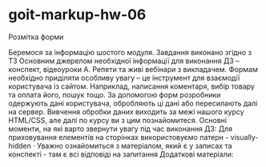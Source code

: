 # goit-markup-hw-06
Розмітка форми

Беремося за інформацію шостого модуля.
Завдання виконано згідно з ТЗ
Основним джерелом необхідної інформації для виконання ДЗ – конспект, відеоуроки А. Репети та живі вебінари з викладачем.
Формам необхідно приділяти особливу увагу – це інструмент для взаємодії користувача із сайтом. Наприклад, написання коментаря, вибір товару та оплата його, пошук тощо.
За допомогою форм розробники одержують дані користувача, обробляють ці дані або пересилають далі на сервер. Вивчення обробки даних виходить за межі нашого курсу HTML/CSS, але далі по курсу ви з цим познайомитеся.
Основні моменти, на які варто звернути увагу під час виконання ДЗ: 
Для приховування елементів на сторінках використовуємо патерн - visually-hidden ·
Уважно ознайомиться з матеріалом, який є у записах та конспекті - там є всі відповіді на запитання
Додаткові матеріали:
